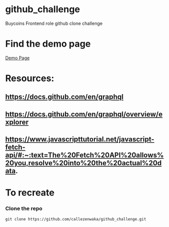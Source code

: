 # github_challenge
Buycoins Frontend role github clone challenge

# Find the demo page
<a href="https://buycoins-github-challenge.netlify.app/">Demo Page</a>

# Resources:
## https://docs.github.com/en/graphql
## https://docs.github.com/en/graphql/overview/explorer
## https://www.javascripttutorial.net/javascript-fetch-api/#:~:text=The%20Fetch%20API%20allows%20you,resolve%20into%20the%20actual%20data.
# To recreate
### Clone the repo
```
git clone https://github.com/callezenwaka/github_challenge.git
```
